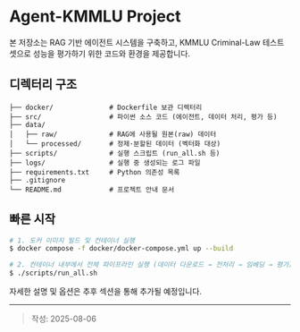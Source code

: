 # Agent-KMMLU Project

본 저장소는 RAG 기반 에이전트 시스템을 구축하고, KMMLU Criminal-Law 테스트셋으로 성능을 평가하기 위한 코드와 환경을 제공합니다.

## 디렉터리 구조

```
├── docker/              # Dockerfile 보관 디렉터리
├── src/                 # 파이썬 소스 코드 (에이전트, 데이터 처리, 평가 등)
├── data/
│   ├── raw/             # RAG에 사용될 원본(raw) 데이터
│   └── processed/       # 정제·분할된 데이터 (벡터화 대상)
├── scripts/             # 실행 스크립트 (run_all.sh 등)
├── logs/                # 실행 중 생성되는 로그 파일
├── requirements.txt     # Python 의존성 목록
├── .gitignore
└── README.md            # 프로젝트 안내 문서
```

## 빠른 시작

```bash
# 1. 도커 이미지 빌드 및 컨테이너 실행
$ docker compose -f docker/docker-compose.yml up --build

# 2. 컨테이너 내부에서 전체 파이프라인 실행 (데이터 다운로드 → 전처리 → 임베딩 → 평가)
$ ./scripts/run_all.sh
```

자세한 설명 및 옵션은 추후 섹션을 통해 추가될 예정입니다.

---

> 작성: 2025-08-06

